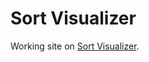 # Sort Visualizer

Working site on [Sort Visualizer](https://competent-ptolemy-5fbe80.netlify.app/).
